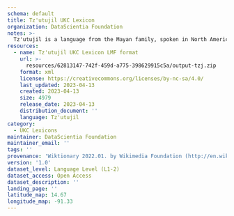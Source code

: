 ```yaml
---
schema: default
title: Tz'utujil UKC Lexicon
organization: DataScientia Foundation
notes: >-
  Tz'utujil is a language from the Mayan family, spoken in North America. The UKC Lexicon of Tz'utujil is represented as a lexico-semantic network. It consists of words, word senses, synsets, as well as sense-level and synset-level relationships.
resources:
  - name: Tz'utujil UKC Lexicon LMF format
    url: >-
      resources/62813147-742f-459d-a775-398629915c5a/output-tzj.zip
    format: xml
    license: https://creativecommons.org/licenses/by-nc-sa/4.0/
    last_updated: 2023-04-13
    created: 2023-04-13
    size: 4979
    release_date: 2023-04-13
    distribution_document: ''
    language: Tz'utujil
category:
  - UKC Lexicons
maintainer: DataScientia Foundation
maintainer_email: ''
tags: ''
provenance: 'Wiktionary 2022.01. by Wikimedia Foundation (http://en.wiktionary.org); CogNet 2.1 by Khuyagbaatar Batsuren, National University of Mongolia (http://cognet.ukc.disi.unitn.it); Native Languages of the Americas 2021.11. by Laura Redish and Orrin Lewis (http://www.native-languages.org); Princeton WordNet 2.1 by Princeton University (https://wordnet.princeton.edu)'
version: '1.0'
dataset_level: Language Level (L1-2)
dataset_access: Open Access
dataset_description: ''
landing_page: ''
latitude_map: 14.67
longitude_map: -91.33
---
```

